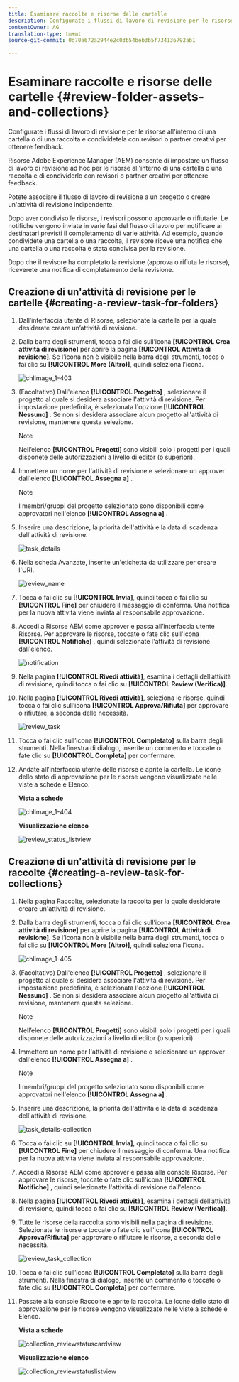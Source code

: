 ```yaml
---
title: Esaminare raccolte e risorse delle cartelle
description: Configurate i flussi di lavoro di revisione per le risorse all'interno di una cartella o di una raccolta e condividetela con revisori o partner creativi per ottenere feedback.
contentOwner: AG
translation-type: tm+mt
source-git-commit: 0d70a672a2944e2c03b54beb3b5f734136792ab1

---
```



# Esaminare raccolte e risorse delle cartelle {#review-folder-assets-and-collections}

Configurate i flussi di lavoro di revisione per le risorse all&#39;interno di una cartella o di una raccolta e condividetela con revisori o partner creativi per ottenere feedback.

Risorse Adobe Experience Manager (AEM) consente di impostare un flusso di lavoro di revisione ad hoc per le risorse all&#39;interno di una cartella o una raccolta e di condividerlo con revisori o partner creativi per ottenere feedback.

Potete associare il flusso di lavoro di revisione a un progetto o creare un&#39;attività di revisione indipendente.

Dopo aver condiviso le risorse, i revisori possono approvarle o rifiutarle. Le notifiche vengono inviate in varie fasi del flusso di lavoro per notificare ai destinatari previsti il completamento di varie attività. Ad esempio, quando condividete una cartella o una raccolta, il revisore riceve una notifica che una cartella o una raccolta è stata condivisa per la revisione.

Dopo che il revisore ha completato la revisione (approva o rifiuta le risorse), riceverete una notifica di completamento della revisione.

## Creazione di un&#39;attività di revisione per le cartelle {#creating-a-review-task-for-folders}

1. Dall’interfaccia utente di Risorse, selezionate la cartella per la quale desiderate creare un’attività di revisione.
1. Dalla barra degli strumenti, tocca o fai clic sull’icona **[!UICONTROL Crea attività di revisione]** per aprire la pagina **[!UICONTROL Attività di revisione]**. Se l’icona non è visibile nella barra degli strumenti, tocca o fai clic su **[!UICONTROL More (Altro)]**, quindi seleziona l’icona.

   ![chlimage_1-403](assets/chlimage_1-403.png)

1. (Facoltativo) Dall&#39;elenco **[!UICONTROL Progetto]** , selezionare il progetto al quale si desidera associare l&#39;attività di revisione. Per impostazione predefinita, è selezionata l&#39;opzione **[!UICONTROL Nessuno]** . Se non si desidera associare alcun progetto all&#39;attività di revisione, mantenere questa selezione.

   >[!NOTE]
   >
   >Nell’elenco **[!UICONTROL Progetti]** sono visibili solo i progetti per i quali disponete delle autorizzazioni a livello di editor (o superiori).

1. Immettere un nome per l&#39;attività di revisione e selezionare un approver dall&#39;elenco **[!UICONTROL Assegna a]** .

   >[!NOTE]
   >
   >I membri/gruppi del progetto selezionato sono disponibili come approvatori nell&#39;elenco **[!UICONTROL Assegna a]** .

1. Inserire una descrizione, la priorità dell&#39;attività e la data di scadenza dell&#39;attività di revisione.

   ![task_details](assets/task_details.png)

1. Nella scheda Avanzate, inserite un&#39;etichetta da utilizzare per creare l&#39;URI.

   ![review_name](assets/review_name.png)

1. Tocca o fai clic su **[!UICONTROL Invia]**, quindi tocca o fai clic su **[!UICONTROL Fine]** per chiudere il messaggio di conferma. Una notifica per la nuova attività viene inviata al responsabile approvazione.
1. Accedi a Risorse AEM come approver e passa all’interfaccia utente Risorse. Per approvare le risorse, toccate o fate clic sull&#39;icona **[!UICONTROL Notifiche]** , quindi selezionate l&#39;attività di revisione dall&#39;elenco.

   ![notification](assets/notification.png)

1. Nella pagina **[!UICONTROL Rivedi attività]**, esamina i dettagli dell’attività di revisione, quindi tocca o fai clic su **[!UICONTROL Review (Verifica)]**.
1. Nella pagina **[!UICONTROL Rivedi attività]**, seleziona le risorse, quindi tocca o fai clic sull’icona **[!UICONTROL Approva/Rifiuta]** per approvare o rifiutare, a seconda delle necessità.

   ![review_task](assets/review_task.png)

1. Tocca o fai clic sull’icona **[!UICONTROL Completato]** sulla barra degli strumenti. Nella finestra di dialogo, inserite un commento e toccate o fate clic su **[!UICONTROL Completa]** per confermare.
1. Andate all’interfaccia utente delle risorse e aprite la cartella. Le icone dello stato di approvazione per le risorse vengono visualizzate nelle viste a schede e Elenco.

   **Vista a schede**

   ![chlimage_1-404](assets/chlimage_1-404.png)

   **Visualizzazione elenco**

   ![review_status_listview](assets/review_status_listview.png)

## Creazione di un&#39;attività di revisione per le raccolte {#creating-a-review-task-for-collections}

1. Nella pagina Raccolte, selezionate la raccolta per la quale desiderate creare un&#39;attività di revisione.
1. Dalla barra degli strumenti, tocca o fai clic sull’icona **[!UICONTROL Crea attività di revisione]** per aprire la pagina **[!UICONTROL Attività di revisione]**. Se l’icona non è visibile nella barra degli strumenti, tocca o fai clic su **[!UICONTROL More (Altro)]**, quindi seleziona l’icona.

   ![chlimage_1-405](assets/chlimage_1-405.png)

1. (Facoltativo) Dall&#39;elenco **[!UICONTROL Progetto]** , selezionare il progetto al quale si desidera associare l&#39;attività di revisione. Per impostazione predefinita, è selezionata l&#39;opzione **[!UICONTROL Nessuno]** . Se non si desidera associare alcun progetto all&#39;attività di revisione, mantenere questa selezione.

   >[!NOTE]
   >
   >Nell’elenco **[!UICONTROL Progetti]** sono visibili solo i progetti per i quali disponete delle autorizzazioni a livello di editor (o superiori).

1. Immettere un nome per l&#39;attività di revisione e selezionare un approver dall&#39;elenco **[!UICONTROL Assegna a]** .

   >[!NOTE]
   >
   >I membri/gruppi del progetto selezionato sono disponibili come approvatori nell&#39;elenco **[!UICONTROL Assegna a]** .

1. Inserire una descrizione, la priorità dell&#39;attività e la data di scadenza dell&#39;attività di revisione.

   ![task_details-collection](assets/task_details-collection.png)

1. Tocca o fai clic su **[!UICONTROL Invia]**, quindi tocca o fai clic su **[!UICONTROL Fine]** per chiudere il messaggio di conferma. Una notifica per la nuova attività viene inviata al responsabile approvazione.
1. Accedi a Risorse AEM come approver e passa alla console Risorse. Per approvare le risorse, toccate o fate clic sull&#39;icona **[!UICONTROL Notifiche]** , quindi selezionate l&#39;attività di revisione dall&#39;elenco.
1. Nella pagina **[!UICONTROL Rivedi attività]**, esamina i dettagli dell’attività di revisione, quindi tocca o fai clic su **[!UICONTROL Review (Verifica)]**.
1. Tutte le risorse della raccolta sono visibili nella pagina di revisione. Selezionate le risorse e toccate o fate clic sull&#39;icona **[!UICONTROL Approva/Rifiuta]** per approvare o rifiutare le risorse, a seconda delle necessità.

   ![review_task_collection](assets/review_task_collection.png)

1. Tocca o fai clic sull’icona **[!UICONTROL Completato]** sulla barra degli strumenti. Nella finestra di dialogo, inserite un commento e toccate o fate clic su **[!UICONTROL Completa]** per confermare.
1. Passate alla console Raccolte e aprite la raccolta. Le icone dello stato di approvazione per le risorse vengono visualizzate nelle viste a schede e Elenco.

   **Vista a schede**

   ![collection_reviewstatuscardview](assets/collection_reviewstatuscardview.png)

   **Visualizzazione elenco**

   ![collection_reviewstatuslistview](assets/collection_reviewstatuslistview.png)

